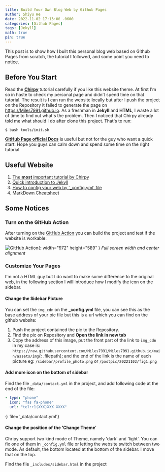 ```yaml
---
title: Build Your Own Blog Web by Github Pages
author: Shiyu He
date: 2022-11-02 17:13:00 -0600 
categories: [Github Pages]
tags: [Jekyll]
math: true
pin: true
---
```


This post is to show how I built this personal blog web based on Github Pages from scratch, the tutorial I followed, and some point you need to notice.

## Before You Start 

Read the [**Chirpy**](https://chirpy.cotes.page/posts/getting-started/) tutorial carefully if you like this website theme. At first I'm so in haste to check my personal page and didn't spend time on that tutorial. The result is I can run the website locally but after I push the project on the Repository it failed to generate the page on <https://Miles7991.github.io>. As a freshman in **Jekyll** and **HTML**, I waste a lot of time to find out what's the problem. Then I noticed that Chirpy already told me what should I do after clone this project. That's to run: 
```console
$ bash tools/init.sh
```
[**GitHub Page official Docs**](https://docs.github.com/en/pages/quickstart) is useful but not for the guy who want a quick start. Hope you guys can calm down and spend some time on the right tutorial. 



## Useful Website

1. [The **most** important tutorial by Chirpy](https://chirpy.cotes.page/posts/getting-started/)
2. [Quick introduction to Jekyll](https://stnava.github.io/lessons/2011/12/29/jekyll-introduction/)
3. [How to config your web by '_config.yml' file](https://jekyllrb.com/docs/configuration/)
4. [MarkDown Cheatsheet](https://aksakalli.github.io/jekyll-doc-theme/docs/cheatsheet/)

## Some Notices 

### Turn on the GitHub Action
After turning on the [GitHub Action](https://chirpy.cotes.page/posts/getting-started/#deploy-by-using-github-actions) you can build the project and test if the website is workable:

![GitHub Action](/postpic/20221102/githubaction.png){: width="972" height="589" }
_Full screen width and center alignment_  

### Customize Your Pages
I'm not a HTML guy but I do want to make some difference to the original web, in the following section I will introduce how I modify the icon on the sidebar.
#### Change the Sidebar Picture
You can set the `img_cdn` on the **_config.yml** file, you can see this as the base address of your pic file but this is a url which you can find on the github website:
1. Push the project contained the pic to the Repository.
2. Find the pic on Repository and  **Open the link in new tab** 
3. Copy the address of this image, put the front part of the link to `img_cdn` in my case is: `https://raw.githubusercontent.com/Miles7991/Miles7991.github.io/main/assets/img`{: .filepath}; and the end of the link is the name of each picture eg: `/sidebar/profile_photo.png` or `/postpic/20221102/fig1.png`

#### Add more icon on the bottom of sidebar
Find the file `_data/contact.yml` in the project, and add following code at the end of the file: 
```yml
- type: "phone"
  icon: "fas fa-phone"
  url: "tel:+1(XXX)XXX XXXX"
```
{: file='_data/contact.yml'}

#### Change the position of the 'Change Theme'
Chripy support two kind mode of Theme, namely 'dark' and 'light'. You can fix one of them in `_config.yml` file or letting the website switch between two mode. As default, the bottom located at the bottom of the sidebar. I move that on the top.

Find the file `_includes/sidebar.html` in the project